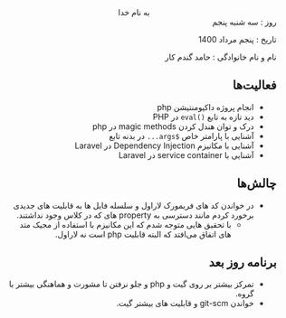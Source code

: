 <div dir="rtl" align="center">
به نام خدا
</div>
<div dir="rtl" align="right">
روز : سه شنبه پنجم

تاریخ : پنجم مرداد 1400

نام و نام خانوادگی : حامد گندم کار

## فعالیت‌ها
* انجام پروژه داکیومنتیشن php
* دید تازه به تابع `()eval` در PHP
* درک و توان هندل کردن magic methods در php
* آشنایی با پارامتر خاص `$args...` در بدنه تابع
* آشنایی با مکانیزم Dependency Injection در Laravel
* آشنایی با service container در Laravel

## چالش‌ها
* در خواندن کد های فریمورک لاراول و سلسله فایل ها به قابلیت های جدیدی برخورد کردم مانند دسترسی به property های که در کلاس وجود نداشتند.
    *  با تحقیق هایی متوجه شدم که این مکانیزم با استفاده از مجیک متد های اتفاق می‌افتد که البته قابلیت php است نه لاراول.
## برنامه روز بعد
* تمرکز بیشتر بر روی گیت و php و جلو نرفتن تا مشورت و هماهنگی بیشتر با گروه.
* خواندن git-scm و قابلیت های بیشتر گیت.
</div>

